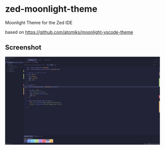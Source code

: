 # zed-moonlight-theme
Moonlight Theme for the Zed IDE

based on https://github.com/atomiks/moonlight-vscode-theme

## Screenshot
![tokyo-night-light](./screenshots/moonlight.png)
